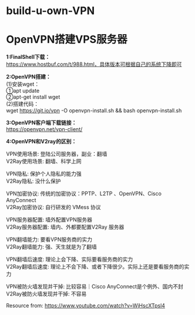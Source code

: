 # build-u-own-VPN

<h1>OpenVPN搭建VPS服务器</h1>

**1:FinalShell下载：** <br>
https://www.hostbuf.com/t/988.html，具体版本可根据自己的系统下降即可

**2:OpenVPN搭建：**<br>
 (1)安装wget： <br>
   ①apt update<br>
   ②apt-get install wget<br>
 (2)搭建代码： <br>
   wget https://git.io/vpn -O openvpn-install.sh && bash openvpn-install.sh
 
**3:OpenVPN客户端下载链接：**<br>
https://openvpn.net/vpn-client/

**4:OpenVPN和V2ray的区别：**<br>

VPN使用场景:              登陆公司服务器，副业：翻墙<br>
V2Ray使用场景:            翻墙、科学上网<br>

VPN隐私:                  保护个人隐私的能力强<br>
V2Ray隐私:                没什么保护<br>

VPN加密协议:              传统的加密协议：PPTP、L2TP 、OpenVPN、Cisco AnyConnect<br>
V2Ray加密协议:            自行研发的 VMess 协议<br>

VPN服务器配置:            墙外配置VPN服务器<br>
V2Ray服务器配置:          墙内、外都要配置V2Ray 服务器<br>

VPN翻墙能力:              要看VPN服务商的实力<br>
V2Ray翻墙能力:            强、天生就是为了翻墙<br>

VPN翻墙后速度:            理论上会下降、实际要看服务商的实力<br>
V2Ray翻墙后速度:          理论上不会下降、或者下降很少。实际上还是要看服务商的实力<br>

VPN被防火墙发现并干掉:    比较容易｜Cisco AnyConnect是个例外、国内不封<br>
V2Ray被防火墙发现并干掉:  不容易<br>

Resource from: https://www.youtube.com/watch?v=WjHscXTpsl4

